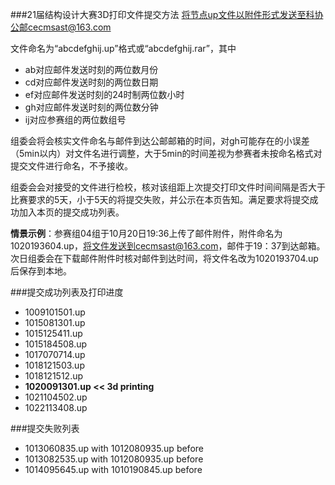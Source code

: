###21届结构设计大赛3D打印文件提交方法
将节点up文件以附件形式发送至科协公邮cecmsast@163.com

文件命名为“abcdefghij.up”格式或“abcdefghij.rar”，其中
- ab对应邮件发送时刻的两位数月份
- cd对应邮件发送时刻的两位数日期
- ef对应邮件发送时刻的24时制两位数小时
- gh对应邮件发送时刻的两位数分钟
- ij对应参赛组的两位数组号

组委会将会核实文件命名与邮件到达公邮邮箱的时间，对gh可能存在的小误差（5min以内）对文件名进行调整，大于5min的时间差视为参赛者未按命名格式对提交文件进行命名，不予接收。

组委会会对接受的文件进行检校，核对该组距上次提交打印文件时间间隔是否大于比赛要求的5天，小于5天的将提交失败，并公示在本页告知。满足要求将提交成功加入本页的提交成功列表。

**情景示例**：参赛组04组于10月20日19:36上传了邮件附件，附件命名为1020193604.up，将文件发送到cecmsast@163.com，邮件于19：37到达邮箱。次日组委会在下载邮件附件时核对邮件到达时间，将文件名改为1020193704.up后保存到本地。

###提交成功列表及打印进度
- 1009101501.up
- 1015081301.up
- 1015125411.up
- 1015184508.up
- 1017070714.up
- 1018121503.up
- 1018121512.up
- **1020091301.up  << 3d printing**
- 1021104502.up
- 1022113408.up

###提交失败列表
- 1013060835.up with 1012080935.up before
- 1013082535.up with 1012080935.up before
- 1014095645.up with 1010190845.up before
